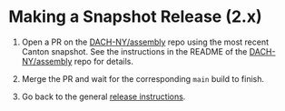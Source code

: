 # Making a Snapshot Release (2.x)

1. Open a PR on the [DACH-NY/assembly] repo using the most recent Canton
   snapshot. See the instructions in the README of the [DACH-NY/assembly] repo
   for details.

1. Merge the PR and wait for the corresponding `main` build to finish.

1. Go back to the general [release instructions](RELEASE.md).

[DACH-NY/assembly]: https://github.com/DACH-NY/assembly
